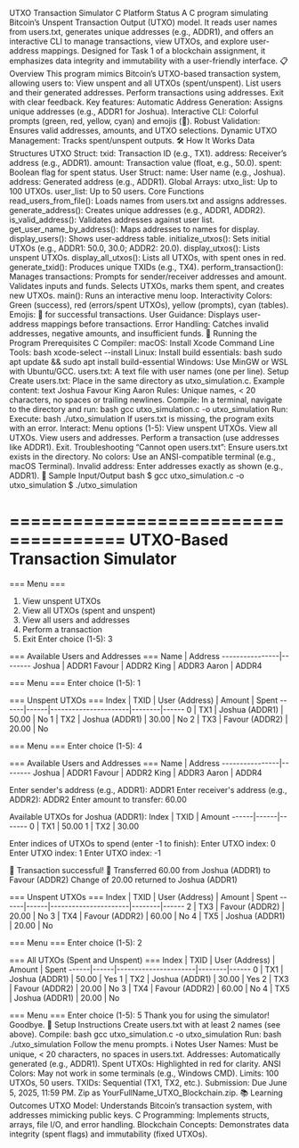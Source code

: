 
UTXO Transaction Simulator
C Platform Status
A C program simulating Bitcoin’s Unspent Transaction Output (UTXO) model. It reads user names from users.txt, generates unique addresses (e.g., ADDR1), and offers an interactive CLI to manage transactions, view UTXOs, and explore user-address mappings. Designed for Task 1 of a blockchain assignment, it emphasizes data integrity and immutability with a user-friendly interface.
📋 Overview
This program mimics Bitcoin’s UTXO-based transaction system, allowing users to:
View unspent and all UTXOs (spent/unspent).
List users and their generated addresses.
Perform transactions using addresses.
Exit with clear feedback.
Key features:
Automatic Address Generation: Assigns unique addresses (e.g., ADDR1 for Joshua).
Interactive CLI: Colorful prompts (green, red, yellow, cyan) and emojis (🎉).
Robust Validation: Ensures valid addresses, amounts, and UTXO selections.
Dynamic UTXO Management: Tracks spent/unspent outputs.
🛠️ How It Works
Data Structures
UTXO Struct:
txid: Transaction ID (e.g., TX1).
address: Receiver’s address (e.g., ADDR1).
amount: Transaction value (float, e.g., 50.0).
spent: Boolean flag for spent status.
User Struct:
name: User name (e.g., Joshua).
address: Generated address (e.g., ADDR1).
Global Arrays:
utxo_list: Up to 100 UTXOs.
user_list: Up to 50 users.
Core Functions
read_users_from_file(): Loads names from users.txt and assigns addresses.
generate_address(): Creates unique addresses (e.g., ADDR1, ADDR2).
is_valid_address(): Validates addresses against user list.
get_user_name_by_address(): Maps addresses to names for display.
display_users(): Shows user-address table.
initialize_utxos(): Sets initial UTXOs (e.g., ADDR1: 50.0, 30.0; ADDR2: 20.0).
display_utxos(): Lists unspent UTXOs.
display_all_utxos(): Lists all UTXOs, with spent ones in red.
generate_txid(): Produces unique TXIDs (e.g., TX4).
perform_transaction(): Manages transactions:
Prompts for sender/receiver addresses and amount.
Validates inputs and funds.
Selects UTXOs, marks them spent, and creates new UTXOs.
main(): Runs an interactive menu loop.
Interactivity
Colors: Green (success), red (errors/spent UTXOs), yellow (prompts), cyan (tables).
Emojis: 🎉 for successful transactions.
User Guidance: Displays user-address mappings before transactions.
Error Handling: Catches invalid addresses, negative amounts, and insufficient funds.
🚀 Running the Program
Prerequisites
C Compiler:
macOS: Install Xcode Command Line Tools:
bash
xcode-select --install
Linux: Install build essentials:
bash
sudo apt update && sudo apt install build-essential
Windows: Use MinGW or WSL with Ubuntu/GCC.
users.txt: A text file with user names (one per line).
Setup
Create users.txt:
Place in the same directory as utxo_simulation.c.
Example content:
text
Joshua
Favour
King
Aaron
Rules: Unique names, < 20 characters, no spaces or trailing newlines.
Compile:
In a terminal, navigate to the directory and run:
bash
gcc utxo_simulation.c -o utxo_simulation
Run:
Execute:
bash
./utxo_simulation
If users.txt is missing, the program exits with an error.
Interact:
Menu options (1-5):
View unspent UTXOs.
View all UTXOs.
View users and addresses.
Perform a transaction (use addresses like ADDR1).
Exit.
Troubleshooting
“Cannot open users.txt”: Ensure users.txt exists in the directory.
No colors: Use an ANSI-compatible terminal (e.g., macOS Terminal).
Invalid address: Enter addresses exactly as shown (e.g., ADDR1).
📄 Sample Input/Output
bash
$ gcc utxo_simulation.c -o utxo_simulation
$ ./utxo_simulation

=====================================
   UTXO-Based Transaction Simulator
=====================================

=== Menu ===
1. View unspent UTXOs
2. View all UTXOs (spent and unspent)
3. View all users and addresses
4. Perform a transaction
5. Exit
Enter choice (1-5): 3

=== Available Users and Addresses ===
Name            | Address
----------------|--------
Joshua          | ADDR1
Favour          | ADDR2
King            | ADDR3
Aaron           | ADDR4

=== Menu ===
Enter choice (1-5): 1

=== Unspent UTXOs ===
Index | TXID | User (Address)       | Amount | Spent
------|------|----------------------|--------|------
0     | TX1  | Joshua (ADDR1)       | 50.00  | No
1     | TX2  | Joshua (ADDR1)       | 30.00  | No
2     | TX3  | Favour (ADDR2)       | 20.00  | No

=== Menu ===
Enter choice (1-5): 4

=== Available Users and Addresses ===
Name            | Address
----------------|--------
Joshua          | ADDR1
Favour          | ADDR2
King            | ADDR3
Aaron           | ADDR4

Enter sender's address (e.g., ADDR1): ADDR1
Enter receiver's address (e.g., ADDR2): ADDR2
Enter amount to transfer: 60.00

Available UTXOs for Joshua (ADDR1):
Index | TXID | Amount
------|------|-------
0     | TX1  | 50.00
1     | TX2  | 30.00

Enter indices of UTXOs to spend (enter -1 to finish):
Enter UTXO index: 0
Enter UTXO index: 1
Enter UTXO index: -1

🎉 Transaction successful! 🎉
Transferred 60.00 from Joshua (ADDR1) to Favour (ADDR2)
Change of 20.00 returned to Joshua (ADDR1)

=== Unspent UTXOs ===
Index | TXID | User (Address)       | Amount | Spent
------|------|----------------------|--------|------
2     | TX3  | Favour (ADDR2)       | 20.00  | No
3     | TX4  | Favour (ADDR2)       | 60.00  | No
4     | TX5  | Joshua (ADDR1)       | 20.00  | No

=== Menu ===
Enter choice (1-5): 2

=== All UTXOs (Spent and Unspent) ===
Index | TXID | User (Address)       | Amount | Spent
------|------|----------------------|--------|------
0     | TX1  | Joshua (ADDR1)       | 50.00  | Yes
1     | TX2  | Joshua (ADDR1)       | 30.00  | Yes
2     | TX3  | Favour (ADDR2)       | 20.00  | No
3     | TX4  | Favour (ADDR2)       | 60.00  | No
4     | TX5  | Joshua (ADDR1)       | 20.00  | No

=== Menu ===
Enter choice (1-5): 5
Thank you for using the simulator! Goodbye.
🔧 Setup Instructions
Create users.txt with at least 2 names (see above).
Compile:
bash
gcc utxo_simulation.c -o utxo_simulation
Run:
bash
./utxo_simulation
Follow the menu prompts.
ℹ️ Notes
User Names: Must be unique, < 20 characters, no spaces in users.txt.
Addresses: Automatically generated (e.g., ADDR1).
Spent UTXOs: Highlighted in red for clarity.
ANSI Colors: May not work in some terminals (e.g., Windows CMD).
Limits: 100 UTXOs, 50 users.
TXIDs: Sequential (TX1, TX2, etc.).
Submission: Due June 5, 2025, 11:59 PM. Zip as YourFullName_UTXO_Blockchain.zip.
📚 Learning Outcomes
UTXO Model: Understands Bitcoin’s transaction system, with addresses mimicking public keys.
C Programming: Implements structs, arrays, file I/O, and error handling.
Blockchain Concepts: Demonstrates data integrity (spent flags) and immutability (fixed UTXOs).
